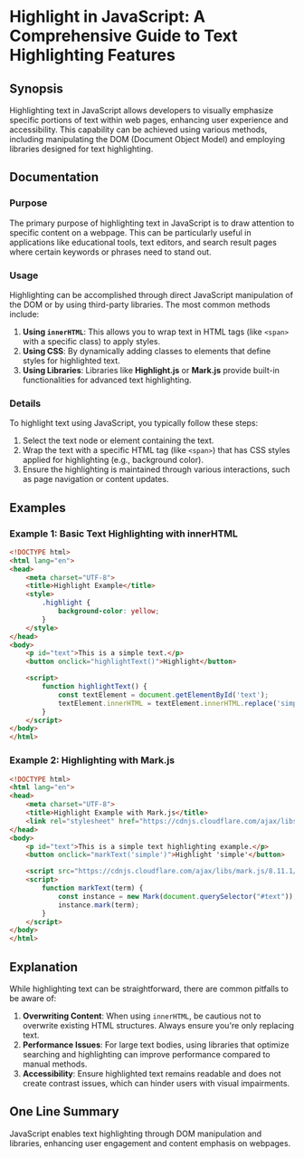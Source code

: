 <!--
Meta Description: # Highlight in JavaScript: A Comprehensive Guide to Text Highlighting Features ## Synopsis Highlighting text in JavaScript allows developers to visual...
Meta Keywords: text, highlighting, html, highlight, mark
-->

# Highlight in JavaScript: A Comprehensive Guide to Text Highlighting Features

## Synopsis
Highlighting text in JavaScript allows developers to visually emphasize specific portions of text within web pages, enhancing user experience and accessibility. This capability can be achieved using various methods, including manipulating the DOM (Document Object Model) and employing libraries designed for text highlighting.

## Documentation

### Purpose
The primary purpose of highlighting text in JavaScript is to draw attention to specific content on a webpage. This can be particularly useful in applications like educational tools, text editors, and search result pages where certain keywords or phrases need to stand out.

### Usage
Highlighting can be accomplished through direct JavaScript manipulation of the DOM or by using third-party libraries. The most common methods include:

1. **Using `innerHTML`**: This allows you to wrap text in HTML tags (like `<span>` with a specific class) to apply styles.
2. **Using CSS**: By dynamically adding classes to elements that define styles for highlighted text.
3. **Using Libraries**: Libraries like **Highlight.js** or **Mark.js** provide built-in functionalities for advanced text highlighting.

### Details
To highlight text using JavaScript, you typically follow these steps:
1. Select the text node or element containing the text.
2. Wrap the text with a specific HTML tag (like `<span>`) that has CSS styles applied for highlighting (e.g., background color).
3. Ensure the highlighting is maintained through various interactions, such as page navigation or content updates.

## Examples

### Example 1: Basic Text Highlighting with innerHTML
```html
<!DOCTYPE html>
<html lang="en">
<head>
    <meta charset="UTF-8">
    <title>Highlight Example</title>
    <style>
        .highlight {
            background-color: yellow;
        }
    </style>
</head>
<body>
    <p id="text">This is a simple text.</p>
    <button onclick="highlightText()">Highlight</button>

    <script>
        function highlightText() {
            const textElement = document.getElementById('text');
            textElement.innerHTML = textElement.innerHTML.replace('simple', '<span class="highlight">simple</span>');
        }
    </script>
</body>
</html>
```

### Example 2: Highlighting with Mark.js
```html
<!DOCTYPE html>
<html lang="en">
<head>
    <meta charset="UTF-8">
    <title>Highlight Example with Mark.js</title>
    <link rel="stylesheet" href="https://cdnjs.cloudflare.com/ajax/libs/mark.js/8.11.1/mark.min.js">
</head>
<body>
    <p id="text">This is a simple text highlighting example.</p>
    <button onclick="markText('simple')">Highlight 'simple'</button>

    <script src="https://cdnjs.cloudflare.com/ajax/libs/mark.js/8.11.1/mark.min.js"></script>
    <script>
        function markText(term) {
            const instance = new Mark(document.querySelector("#text"));
            instance.mark(term);
        }
    </script>
</body>
</html>
```

## Explanation
While highlighting text can be straightforward, there are common pitfalls to be aware of:

1. **Overwriting Content**: When using `innerHTML`, be cautious not to overwrite existing HTML structures. Always ensure you're only replacing text.
2. **Performance Issues**: For large text bodies, using libraries that optimize searching and highlighting can improve performance compared to manual methods.
3. **Accessibility**: Ensure highlighted text remains readable and does not create contrast issues, which can hinder users with visual impairments.

## One Line Summary
JavaScript enables text highlighting through DOM manipulation and libraries, enhancing user engagement and content emphasis on webpages.